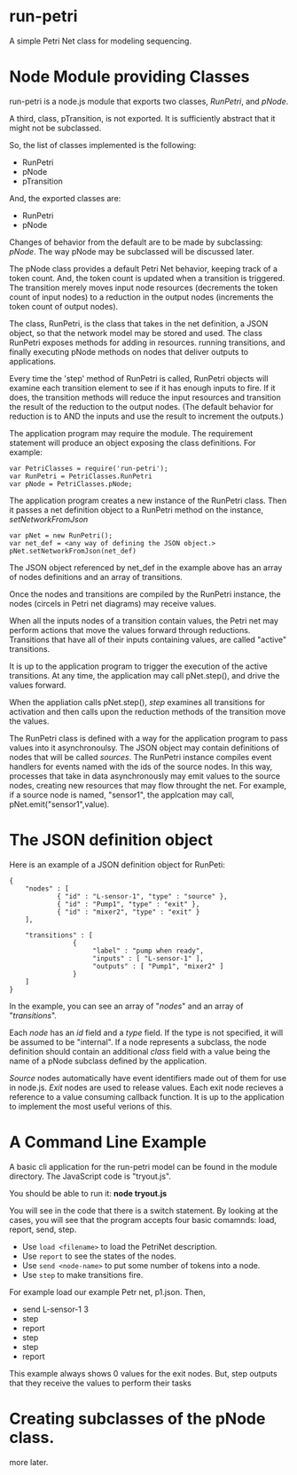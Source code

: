 # run-petri
A simple Petri Net class for modeling sequencing.

# Node Module providing Classes

run-petri is a node.js module that exports two classes, *RunPetri*, and *pNode*. 

A third, class, pTransition, is not exported. It is sufficiently abstract that it might not be subclassed.

So, the list of classes implemented is the following:

* RunPetri
* pNode
* pTransition

And, the exported classes are:

* RunPetri
* pNode

Changes of behavior from the default are to be made by subclassing: *pNode*.
The way pNode may be subclassed will be discussed later.


The pNode class provides a default Petri Net behavior, keeping track of a token count. And, the token count is updated when a transition is triggered. The transition merely moves input node resources (decrements the token count of input nodes) to a reduction in the output nodes (increments the token count of output nodes). 

The class, RunPetri, is the class that takes in the net definition, a JSON object, so that the network model may be stored and used. The class RunPetri exposes methods for adding in resources. running transitions, and finally executing pNode methods on nodes that deliver outputs to applications. 

Every time the 'step' method of RunPetri is called, RunPetri objects will examine each transition element to see if it has enough inputs to fire. If it does, the transition methods will reduce the input resources and transition the result of the reduction to the output nodes. (The default behavior for reduction is to AND the inputs and use the result to increment the outputs.)

The application program may require the module. The requirement statement will produce an object exposing the class definitions. For example: 
```
var PetriClasses = require('run-petri');
var RunPetri = PetriClasses.RunPetri
var pNode = PetriClasses.pNode;
```

The application program creates a new instance of the RunPetri class. Then it passes a net definition object to a RunPetri method on the instance, *setNetworkFromJson*

```
var pNet = new RunPetri();
var net_def = <any way of defining the JSON object.>
pNet.setNetworkFromJson(net_def)
```

The JSON object referenced by net_def in the example above has an array of nodes definitions and an array of transitions.

Once the nodes and transitions are compiled by the RunPetri instance, the nodes (circels in Petri net diagrams) may receive values.

When all the inputs nodes of a transition contain values, the Petri net may perform actions that move the values forward through reductions. Transitions that have all of their inputs containing values, are called "active" transitions. 

It is up to the application program to trigger the execution of the active transitions. At any time, the application may call pNet.step(), and drive the values forward. 

When the appliation calls pNet.step(), *step* examines all transitions for activation and then calls upon the reduction methods of the transition move the values. 


The RunPetri class is defined with a way for the application program to pass values into it asynchronoulsy. The JSON object may contain definitions of nodes that will be called *sources*. The RunPetri instance compiles event handlers for events named with the ids of the source nodes. In this way, processes that take in data asynchronously may emit values to the source nodes, creating new resources that may flow throught the net. For example, if a source node is named, "sensor1", the applcation may call, pNet.emit("sensor1",value).


# The JSON definition object


Here is an example of a JSON definition object for RunPeti:

```
{
	"nodes" : [
			{ "id" : "L-sensor-1", "type" : "source" },
			{ "id" : "Pump1", "type" : "exit" },
			{ "id" : "mixer2", "type" : "exit" }
	],

	"transitions" : [
				{
					 "label" : "pump when ready",
					 "inputs" : [ "L-sensor-1" ],
					 "outputs" : [ "Pump1", "mixer2" ]
				}
	]
}

```

In the example, you can see an array of "_nodes_" and an array of "_transitions_".

Each _node_ has an _id_ field and a _type_ field. If the type is not specified, it will be assumed to be "internal". If a node represents a subclass, the node definition should contain an additional _class_ field with a value being the name of a pNode subclass defined by the application.

_Source_ nodes automatically have event identifiers made out of them for use in node.js. _Exit_ nodes are used to release values. Each exit node recieves a reference to a value consuming callback function. It is up to the application to implement the most useful verions of this.


# A Command Line Example

A basic cli application for the run-petri model can be found in the module directory. The JavaScript code is "tryout.js".

You should be able to run it: **node tryout.js**

You will see in the code that there is a switch statement. By looking at the cases, you will see that the program accepts four basic comamnds: load, report, send, step. 

- Use ```load <filename>``` to load the PetriNet description.
- Use ```report``` to see the states of the nodes. 
- Use ```send <node-name>``` to put some number of tokens into a node.
- Use ```step``` to make transitions fire.

For example load our example Petr net, p1.json.
Then, 
* send L-sensor-1 3
* step
* report
* step
* step
* report

This example always shows 0 values for the exit nodes. But, step outputs that they receive the values to perform their tasks 

 
# Creating subclasses of the pNode class.

more later.




